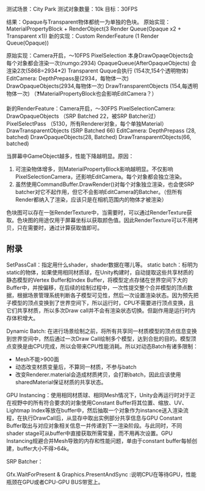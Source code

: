 测试场景：City Park
测试对象数量：10k
目标：30FPS

结果：Opaque与Transparent物体都统一为单独的色块。
原始实现：MaterialPropertyBlock + RenderObject(3 Render Queue(Opaque x2 + Transparent x1))
新的实现：Custom RenderFeature (1 Render Queue(Opaque))

原始实现：Camera开启，～10FPS
	PixelSelection 
		本身DrawOpaqeObjects会每个对象都会渲染一次(numgo:2934)
		OpaqueQueue(AfterOpaqueObjects) 会渲染2次(5868=2934*2)
		Transparent Quque会执行 (154次,154个透明物体)
	EditCamera: 
		DepthPrepass是(2934，每物体一次)
		DrawOpaqueObjects(2934,每物体一次)
		DrawTransparentObjects (154,每透明物体一次)
（❓MaterialPropertyBlock也会影响EditCamera？）

新的RenderFeature：Camera开启，～30FPS
	PixelSelectionCamera: 
		DrawOpaqueObjects （SRP Batched 22，被SRP Batcher过）
		PixelSelectPass （5130，所有Renderer对象，每个单独Material）
		DrawTransparentObjects (SRP Batched 66)
	EditCamera:
		DepthPrepass (28, batched)
		DrawOpaqueObjects(28, Batched)
		DrawTransparentObjects(66, batched)


当屏幕中GameObject越多，性能下降越明显。原因：
1. 可渲染物体增多，则MaterialPropertyBlock影响越明显。不仅影响PixelSelectionCamera，还影响EditCamera。每个对象都会独立渲染。
2. 虽然使用CommandBuffer.DrawRender()对每个对象独立渲染，也会使SRP batcher对它不起作用，但它不会影响EditCamera的Batcher。（但所有Render都纳入了渲染，应该只是在相机范围内的物体才被渲染）

色块图可以存在一张RenderTexture中，当需要时，可以通过RenderTexture获取。色块图的用途仅用于屏幕坐标以获取颜色值。因此RenderTexture可以不用拷贝，只在需要时，通过计算获取值即可。


## 附录
SetPassCall：指定用什么shader，shader数据在哪儿等。
static batch：标明为static的物体，如果使用相同材质球，在Unity构建时，自动提取这些共享材质的静态模型的Vertex Buffer和Index Buffer，将模型定点存储在世界空间下大的Buffer中，并按偏移，在后续的绘制过程中，一次性提交整个合并模型的顶点数据，根据场景管理系统判断各子模型可见性，然后一次设置渲染状态。因为预先把子模型的顶点变换到了世界空间下，所以运行时，CPU不需要进行顶点变换，且它们共享材质，所以多次Draw call并不会有渲染状态切换。但副作用是运行时内存体积增大。

Dynamic Batch: 在进行场景绘制之前，将所有共享同一材质模型的顶点信息变换到世界空间中，然后通过一次Draw Call绘制多个模型，达到合批的目的。模型顶点变换是由CPU完成，所以会带来CPU性能消耗。所以对动态Batch有诸多限制：
- Mesh不能>900面
- 动态改变材质变量后，不算同一材质，不参与batch
- 改变Renderer.material会造成材质拷贝，会打断batch，因此应该使用sharedMaterial保证材质的共享状态。

GPU Instancing：使用相同材质球、相同Mesh情况下，Unity会再运行时对于正在视野中的所有符合要求的对象使用Constant Buffer将其位置、缩放、UV、Lightmap Index等放在buffer中，然后抽取一个对象作为instance送入渲染流程，在执行DrawCall后，从显存中取出实例部分共享信息与GPU Constant Buffer取出与对应对象相关信息一并传递到下一渲染阶段。与此同时，不同shader stage可从buffer中直接获取所需常量，而不用再次设置。GPU Instancing规避合并Mesh导致的内存和性能问题，单由于constant buffer每帧创建，buffer大小不得>64k。

SRP Batcher：

Gfx.WaitForPresent & Graphics.PresentAndSync :说明CPU在等待GPU，性能瓶颈在GPU或者CPU-GPU BUS带宽上。